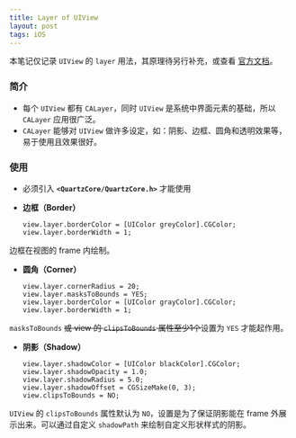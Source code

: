 ```yaml
---
title: Layer of UIView
layout: post
tags: iOS 
---
```


本笔记仅记录 `UIView` 的 `layer` 用法，其原理待另行补充，或查看 [官方文档](https://developer.apple.com/library/ios/documentation/graphicsimaging/reference/CALayer_class/Introduction/Introduction.html)。

### 简介
- 每个 `UIView` 都有 `CALayer`，同时 `UIView` 是系统中界面元素的基础，所以 `CALayer` 应用很广泛。
- `CALayer` 能够对 `UIView` 做许多设定，如：阴影、边框、圆角和透明效果等，易于使用且效果很好。

### 使用
- 必须引入 **`<QuartzCore/QuartzCore.h>`** 才能使用
- **边框（Border）**

    ```
    view.layer.borderColor = [UIColor greyColor].CGColor;
    view.layer.borderWidth = 1;    
    ```
边框在视图的 frame 内绘制。
- **圆角（Corner）**

    ```
    view.layer.cornerRadius = 20;
    view.layer.masksToBounds = YES;
    view.layer.borderColor = [UIColor grayColor].CGColor;
    view.layer.borderWidth = 1;
    ```
`masksToBounds` ~~或 view 的 `clipsToBounds` 属性至少1个~~设置为 `YES` 才能起作用。
- **阴影（Shadow）**

    ```
    view.layer.shadowColor = [UIColor blackColor].CGColor;
    view.layer.shadowOpacity = 1.0;
    view.layer.shadowRadius = 5.0;
    view.layer.shadowOffset = CGSizeMake(0, 3);
    view.clipsToBounds = NO;
    ```
`UIView` 的 `clipsToBounds` 属性默认为 `NO`，设置是为了保证阴影能在 frame 外展示出来。可以通过自定义 `shadowPath` 来绘制自定义形状样式的阴影。



